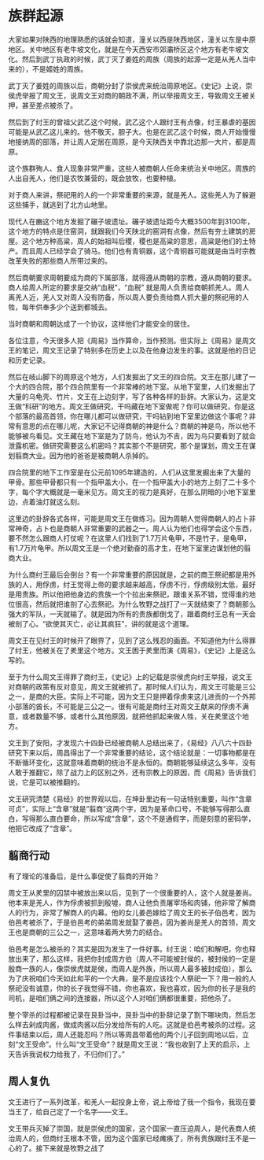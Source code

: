 # 族群起源

大家如果对陕西的地理熟悉的话就会知道，潼关以西是陕西地区，潼关以东是中原地区。关中地区有老牛坡文化，就是在今天西安市郊灞桥区这个地方有老牛坡文化。然后到武丁执政的时候，武丁灭了姜姓的周族（周族的起源一定是从羌人当中来的），不是姬姓的周族。

武丁灭了姜姓的周族以后，商朝分封了崇侯虎来统治周原地区。《史记》上说，崇侯虎举报了周文王，说周文王对商的朝政不满，所以举报周文王，导致周文王被关押，甚至差点被杀了。

然后到了纣王的曾祖父武乙这个时候，武乙这个人跟纣王有点像，纣王暴虐的基因可能是从武乙这儿来的。他不敬天，胆子大。也是在武乙这个时候，商人开始慢慢地接纳周的部落，并让周人定居在周原，是今天陕西关中靠北边那一大片，都是周原。

这个族群殉人、食人现象非常严重，这些人被商朝人任命来统治关中地区。周族的人出自羌人，他们是农牧兼营的，既会放牧，也要种植。

对于商人来讲，祭祀用的人的一个非常重要的来源，就是羌人。这些羌人为了躲避这些捕手，就逃到了北方山地里。

现代人在豳这个地方发掘了碾子坡遗址。碾子坡遗址距今大概3500年到3100年，这个地方的特点是住窑洞，就跟我们今天陕北的窑洞有点像，然后有夯土建筑的房屋。这个地方种高粱，周人的始祖叫后稷，稷也是高粱的意思，高粱是他们的土特产。而且周人已经学会了骑马。他们也有青铜器，这个青铜器可能就是由当时宗教改革失败的那些商人所带过来的。

然后商朝要求周朝要成为商的下属部落，就得遵从商朝的宗教，遵从商朝的要求。商人给周人所定的要求是交纳“血税”，“血税” 就是周人负责给商朝抓羌人。周人离羌人近，羌人又对周人没有防备，所以周人要负责给商人抓大量的祭祀用的人牲，每年供奉多少个送到都城去。

当时商朝和周朝达成了一个协议，这样他们才能安全的居住。

各位注意，今天很多人把《周易》当作算命，当作预测。但实际上《周易》是周文王的笔记，周文王记录了特别多在历史上以及在他身边发生的事。这就是他的日记和历史记录。

然后在岐山脚下的周原这个地方，人们发掘出了文王的四合院。文王在那儿建了一个大的四合院，那个四合院里有一个非常棒的地下室。从地下室里，人们发掘出了大量的乌龟壳、竹片，文王在上边刻字，写了各种各样的卦辞。大家认为，这是文王做“科研”的地方。周文王做研究，干吗藏在地下室做呢？你可以做研究，你是这个部落的最高首领，你在哪儿都可以做研究，干吗钻到地下室里边做这个事呢？非常有意思的点在哪儿呢，大家记不记得商朝的神是什么？商朝的神是鸟，所以他不能够被鸟看见。文王藏在地下室是为了防鸟，他认为不吉，因为鸟只要看到了就会泄露机密。做研究需要这么机密吗？其实那个不是研究，那个是谋划，周文王在谋划翦商大业。因为他的爸爸是被商朝人杀掉的。

四合院里的地下工作室是在公元前1095年建造的，人们从这里发掘出来了大量的甲骨。那些甲骨都只有一个指甲盖大小，在一个指甲盖大小的地方上刻了二十多个字，每个字大概就是一毫米见方。周文王的视力是真好，在那么阴暗的小地下室里边，点着油灯就这么刻。

这里边的卦辞各式各样，可能是周文王在做练习。因为周朝人觉得商朝人的占卜非常神奇，占卜也是商朝人非常重要的武器之一。周人认为他们也得学会这个东西，要不然怎么跟商人打仗呢？在这里人们找到了1.7万片龟甲，不是竹子，是龟甲，有1.7万片龟甲。所以周文王是一个绝对勤奋的高才生，在地下室里边谋划他的翦商大业。

为什么商纣王最后会倒台？有一个非常重要的原因就是，之前的商王祭祀都是用外族的人，用俘虏，纣王觉得上帝的要求越来越高，俘虏不行，俘虏级别太低，最好是用贵族。所以他把他身边的贵族一个个拉出来祭祀，跟谁关系不错，觉得谁的地位很高，然后就把谁剖了心去祭祀。为什么牧野之战打了一天就结束了？商朝那么强大的军队，一天就输了。就是因为所有的贵族都倒戈了，跟着商纣王总有一天会被剖了心。“欲使其灭亡，必让其疯狂”，讲的就是这个道理。

周文王在见纣王的时候开了眼界了，见到了这么残忍的画面。不知道他为什么得罪了纣王，他被关在了羑里这个地方。文王困于羑里而演《周易》，《史记》上是这么写的。

至于为什么周文王得罪了商纣王，《史记》上的记载是崇侯虎向纣王举报，说文王对商朝的政策有反对意见，周文王就被抓了。那时候人们认为，周文王可能是三公之一，是商的大臣。实际上不可能，因为文王只是押着俘虏来这儿进贡的一个外邦小部落的酋长，不可能是三公之一。很有可能是商纣王对周文王献来的俘虏不满意，或者数量不够，或者什么其他原因，就把他抓起来做人牲，关在羑里这个地方。

文王到了安阳，才发现六十四卦已经被商朝人总结出来了，《易经》八八六十四卦研究下来以后，周昌得出了一个非常重要的结论，这个结论就是：一切事物都是在不断循环变化，这就意味着商朝的统治不是永恒的。商朝能够延续这么多年，没有人敢于推翻它，除了战力上的区别之外，还有宗教上的原因，而《周易》告诉我们说，它是可以被推翻的。

文王研究清楚《易经》的世界观以后，在坤卦里边有一句话特别重要，叫作“含章可贞”，实际上“含章”就是“翦商”这两个字，因为是革命口号，不能够写得那么直白，写得那么直白要命，所以写成“含章”，这个不是通假字，而是刻意的密码学，他把它改成了“含章”。

## 翦商行动

有了理论的准备后，是什么事促使了翦商的开始？

周文王从羑里的囚禁中被放出来以后，见到了一个很重要的人，这个人就是姜尚。他本来是羌人，作为俘虏被抓到殷墟，商人让他负责屠宰场和肉铺，他非常了解商人的行为，非常了解商人的内幕。他的女儿姜邑嫁给了周文王的长子伯邑考，因为伯邑考被杀了，于是伯邑考的弟弟周发就娶了姜邑，因为姜尚是羌人的首领，周文王也是商朝的三公之一，这意味着两大势力的结合。

伯邑考是怎么被杀的？其实是因为发生了一件好事。纣王说：咱们和解吧，你也释放出来了，那么这样，我把你封成周方伯（周人不可能被封侯的，被封侯的一定是殷商一族的人，像崇侯虎就是侯，而周人是外族，所以周人最多被封成伯），那么为了庆祝咱们今天如此和平的一个大典，是不是应该找个人祭祀一下？用一般的人祭祀没有诚意，你的长子我觉得不错，你也喜欢，我也喜欢，因为你的长子是我的司机，是咱们俩之间的连接器，所以这个人对咱们俩都很重要，把他杀了。

整个宰杀的过程都被记录在艮卦当中，艮卦当中的卦辞记录了割下哪块肉，然后怎么样去剁成肉酱，做成肉酱以后分发给所有的人吃。这就是伯邑考被杀的过程。这件事结束以后，周人还能忍吗？所以等周昌带着他的两个儿子回到周地以后，立刻“文王受命”。什么叫“文王受命”？就是周文王说：“我也收到了上天的启示，上天告诉我说权力给我了，不归你们了。”

## 周人复仇

文王进行了一系列改革，和羌人一起投身上帝，说上帝给了我一个指令，我现在要当王了，给自己定了一个名字——文王。

文王带兵灭掉了崇国，就是崇侯虎的国家，这个国家一直压迫周人，是代表商人统治周人的，但商纣王根本不管，因为这个国家已经瘫痪了，所有贵族跟纣王不是一心的了。接下来就是牧野之战了
















